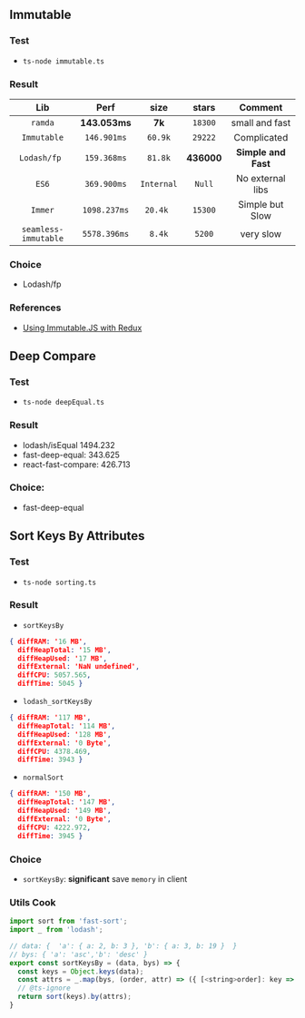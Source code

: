 
## Immutable
### Test
- `ts-node immutable.ts`

### Result

|         Lib          |     Perf      |    size    |   stars    |       Comment       |
| :------------------: | :-----------: | :--------: | :--------: | :-----------------: |
|       `ramda`        | **143.053ms** |   **7k**   |  `18300`   |   small and fast    |
|     `Immutable`      |  `146.901ms`  |  `60.9k`   |  `29222`   |     Complicated     |
|     `Lodash/fp `     |  `159.368ms`  |  `81.8k`   | **436000** | **Simple and Fast** |
|        `ES6`         |  `369.900ms`  | `Internal` |   `Null`   |  No external libs   |
|       `Immer`        | `1098.237ms`  |  `20.4k `  |  `15300`   |   Simple but Slow   |
| `seamless-immutable` | `5578.396ms`  |   `8.4k`   |   `5200`   |      very slow      |

### Choice
- Lodash/fp

### References
- [Using Immutable.JS with Redux](https://redux.js.org/recipes/using-immutablejs-with-redux/)

## Deep Compare
### Test
- `ts-node deepEqual.ts`

### Result

- lodash/isEqual  1494.232
- fast-deep-equal:  343.625
- react-fast-compare:   426.713

### Choice:
- fast-deep-equal

## Sort Keys By Attributes
### Test
- `ts-node sorting.ts`

### Result
- `sortKeysBy`
```json
{ diffRAM: '16 MB',
  diffHeapTotal: '15 MB',
  diffHeapUsed: '17 MB',
  diffExternal: 'NaN undefined',
  diffCPU: 5057.565,
  diffTime: 5045 }
```
- `lodash_sortKeysBy`
```json
{ diffRAM: '117 MB',
  diffHeapTotal: '114 MB',
  diffHeapUsed: '128 MB',
  diffExternal: '0 Byte',
  diffCPU: 4378.469,
  diffTime: 3943 }
```
- `normalSort`
```json
{ diffRAM: '150 MB',
  diffHeapTotal: '147 MB',
  diffHeapUsed: '149 MB',
  diffExternal: '0 Byte',
  diffCPU: 4222.972,
  diffTime: 3945 }
```

### Choice
- `sortKeysBy`: **significant** save `memory` in client

### Utils Cook
```javascript
import sort from 'fast-sort';
import _ from 'lodash';

// data: {  'a': { a: 2, b: 3 }, 'b': { a: 3, b: 19 }  }
// bys: { 'a': 'asc','b': 'desc' }
export const sortKeysBy = (data, bys) => {
  const keys = Object.keys(data);
  const attrs = _.map(bys, (order, attr) => ({ [<string>order]: key => _.get(data, [key, attr]) }));
  // @ts-ignore
  return sort(keys).by(attrs);
}
```

